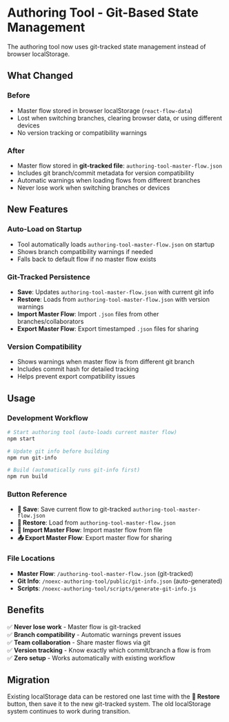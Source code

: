# Authoring Tool - Git-Based State Management

The authoring tool now uses git-tracked state management instead of browser localStorage.

## What Changed

### Before
- Master flow stored in browser localStorage (`react-flow-data`)
- Lost when switching branches, clearing browser data, or using different devices
- No version tracking or compatibility warnings

### After  
- Master flow stored in **git-tracked file**: `authoring-tool-master-flow.json`
- Includes git branch/commit metadata for version compatibility
- Automatic warnings when loading flows from different branches
- Never lose work when switching branches or devices

## New Features

### Auto-Load on Startup
- Tool automatically loads `authoring-tool-master-flow.json` on startup
- Shows branch compatibility warnings if needed
- Falls back to default flow if no master flow exists

### Git-Tracked Persistence
- **Save**: Updates `authoring-tool-master-flow.json` with current git info
- **Restore**: Loads from `authoring-tool-master-flow.json` with version warnings
- **Import Master Flow**: Import `.json` files from other branches/collaborators  
- **Export Master Flow**: Export timestamped `.json` files for sharing

### Version Compatibility
- Shows warnings when master flow is from different git branch
- Includes commit hash for detailed tracking
- Helps prevent export compatibility issues

## Usage

### Development Workflow
```bash
# Start authoring tool (auto-loads current master flow)
npm start

# Update git info before building
npm run git-info

# Build (automatically runs git-info first)  
npm run build
```

### Button Reference
- **💾 Save**: Save current flow to git-tracked `authoring-tool-master-flow.json`
- **📂 Restore**: Load from `authoring-tool-master-flow.json`  
- **📄 Import Master Flow**: Import master flow from file
- **📤 Export Master Flow**: Export master flow for sharing

### File Locations
- **Master Flow**: `/authoring-tool-master-flow.json` (git-tracked)
- **Git Info**: `/noexc-authoring-tool/public/git-info.json` (auto-generated)
- **Scripts**: `/noexc-authoring-tool/scripts/generate-git-info.js`

## Benefits

✅ **Never lose work** - Master flow is git-tracked  
✅ **Branch compatibility** - Automatic warnings prevent issues  
✅ **Team collaboration** - Share master flows via git  
✅ **Version tracking** - Know exactly which commit/branch a flow is from  
✅ **Zero setup** - Works automatically with existing workflow

## Migration

Existing localStorage data can be restored one last time with the **📂 Restore** button, then save it to the new git-tracked system. The old localStorage system continues to work during transition.